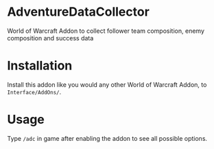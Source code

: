 # AdventureDataCollector
World of Warcraft Addon to collect follower team composition, enemy composition and success data

# Installation
Install this addon like you would any other World of Warcraft Addon, to `Interface/AddOns/`.

# Usage

Type `/adc` in game after enabling the addon to see all possible options.